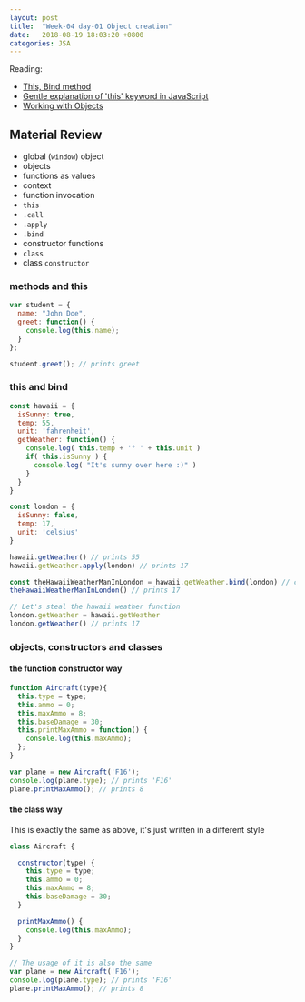 ```yaml
---
layout: post
title:  "Week-04 day-01 Object creation"
date:   2018-08-19 18:03:20 +0800
categories: JSA
---
```


Reading: 

- [This, Bind method](https://developer.mozilla.org/en-US/docs/Web/JavaScript/Reference/Operators/this) 
- [Gentle explanation of 'this' keyword in JavaScript](https://rainsoft.io/gentle-explanation-of-this-in-javascript) 
- [Working with Objects](https://developer.mozilla.org/en-US/docs/Web/JavaScript/Guide/Working_with_Objects)  

## Material Review
 - global (`window`) object
 - objects
 - functions as values
 - context
 - function invocation
 - `this`
 - `.call`
 - `.apply`
 - `.bind`
 - constructor functions
 - `class`
 - class `constructor`


### methods and this

```js
var student = {
  name: "John Doe",
  greet: function() {
    console.log(this.name);
  }
};

student.greet(); // prints greet
```

### this and bind

```js
const hawaii = {
  isSunny: true,
  temp: 55,
  unit: 'fahrenheit',
  getWeather: function() {
    console.log( this.temp + '° ' + this.unit )
    if( this.isSunny ) {
      console.log( "It's sunny over here :)" )
    }
  }
}

const london = {
  isSunny: false,
  temp: 17,
  unit: 'celsius'  
}

hawaii.getWeather() // prints 55
hawaii.getWeather.apply(london) // prints 17

const theHawaiiWeatherManInLondon = hawaii.getWeather.bind(london) // create a new function with london as a context
theHawaiiWeatherManInLondon() // prints 17

// Let's steal the hawaii weather function
london.getWeather = hawaii.getWeather 
london.getWeather() // prints 17
```

### objects, constructors and classes

#### the function constructor way

```js
function Aircraft(type){
  this.type = type;
  this.ammo = 0;
  this.maxAmmo = 8;
  this.baseDamage = 30;
  this.printMaxAmmo = function() {
    console.log(this.maxAmmo);
  };
}

var plane = new Aircraft('F16');
console.log(plane.type); // prints 'F16'
plane.printMaxAmmo(); // prints 8
```

#### the class way

This is exactly the same as above, it's just written in a different style

```js
class Aircraft {

  constructor(type) {
    this.type = type;
    this.ammo = 0;
    this.maxAmmo = 8;
    this.baseDamage = 30;
  }

  printMaxAmmo() {
    console.log(this.maxAmmo);
  }
}

// The usage of it is also the same
var plane = new Aircraft('F16');
console.log(plane.type); // prints 'F16'
plane.printMaxAmmo(); // prints 8
```
